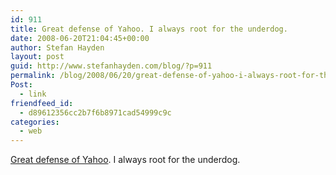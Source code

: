 ```yaml
---
id: 911
title: Great defense of Yahoo. I always root for the underdog.
date: 2008-06-20T21:04:45+00:00
author: Stefan Hayden
layout: post
guid: http://www.stefanhayden.com/blog/?p=911
permalink: /blog/2008/06/20/great-defense-of-yahoo-i-always-root-for-the-underdog/
Post:
  - link
friendfeed_id:
  - d89612356cc2b7f6b8971cad54999c9c
categories:
  - web
---
```

<a href="http://searchengineland.com/080620-094239.php">Great defense of Yahoo</a>. I always root for the underdog.